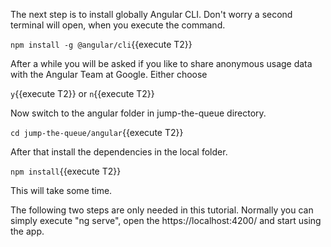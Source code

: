 The next step is to install globally Angular CLI. Don't worry a second terminal will open, when you execute the command. 

`npm install -g @angular/cli`{{execute T2}}

After a while you will be asked if you like to share anonymous usage data with the Angular Team at Google. 
Either choose 

`y`{{execute T2}} or `n`{{execute T2}}

Now switch to the angular folder in jump-the-queue directory. 

`cd jump-the-queue/angular`{{execute T2}}

After that install the dependencies in the local folder. 

`npm install`{{execute T2}}

This will take some time.

The following two steps are only needed in this tutorial. Normally you can simply execute "ng serve", open the https://localhost:4200/ and start using the app.